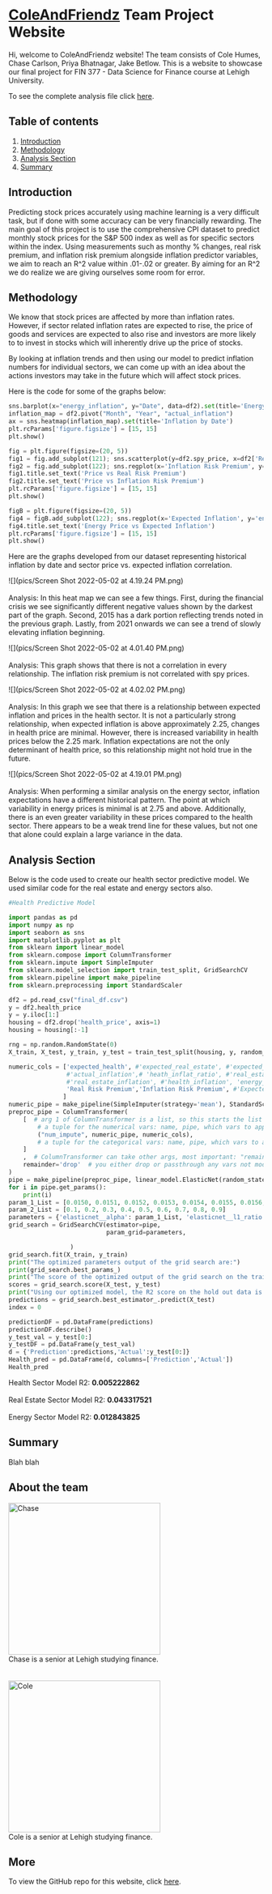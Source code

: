 # [ColeAndFriendz](https://chasecarlson2.github.io/ColeAndFriendz.github.io/) Team Project Website

Hi, welcome to ColeAndFriendz website! The team consists of Cole Humes, Chase Carlson, Priya Bhatnagar, Jake Betlow. This is a website to showcase our final project for FIN 377 - Data Science for Finance course at Lehigh University.

To see the complete analysis file click [here](https://github.com/chasecarlson2/ColeAndFriendz.github.io/blob/8281b73a895d26380c0be030efd4ac2b9895a312/notebooks/model_analysis.ipynb).

## Table of contents
1. [Introduction](#introduction)
2. [Methodology](#meth)
3. [Analysis Section](#section3)
4. [Summary](#summary)

## Introduction  <a name="introduction"></a>

Predicting stock prices accurately using machine learning is a very difficult task, but if done with some accuracy can be very financially rewarding. The main goal of this project is to use the comprehensive CPI dataset to predict monthly stock prices for the S&P 500 index as well as for specific sectors within the index. Using measurements such as monthy % changes, real risk premium, and inflation risk premium alongside inflation predictor variables, we aim to reach an R^2 value within .01-.02 or greater. By aiming for an R^2 we do realize we are giving ourselves some room for error.

## Methodology <a name="meth"></a>

We know that stock prices are affected by more than inflation rates. However, if sector related inflation rates are expected to rise, the price of goods and services are expected to also rise and investors are more likely to to invest in stocks which will inherently drive up the price of stocks. 

By looking at inflation trends and then using our model to predict inflation numbers for individual sectors,  we can come up with an idea about the actions investors may take in the future which will affect stock prices. 

Here is the code for some of the graphs below:

```python
sns.barplot(x="energy_inflation", y="Date", data=df2).set(title='Energy Inflation by Date')
inflation_map = df2.pivot("Month", "Year", "actual_inflation")
ax = sns.heatmap(inflation_map).set(title='Inflation by Date')
plt.rcParams['figure.figsize'] = [15, 15] 
plt.show()

fig = plt.figure(figsize=(20, 5))
fig1 = fig.add_subplot(121); sns.scatterplot(y=df2.spy_price, x=df2['Real Risk Premium'], palette='YlOrRd')
fig2 = fig.add_subplot(122); sns.regplot(x='Inflation Risk Premium', y='spy_price', data=df2)
fig1.title.set_text('Price vs Real Risk Premium')
fig2.title.set_text('Price vs Inflation Risk Premium')
plt.rcParams['figure.figsize'] = [15, 15] 
plt.show()

figB = plt.figure(figsize=(20, 5))
fig4 = figB.add_subplot(122); sns.regplot(x='Expected Inflation', y='energy_price', data=df2)
fig4.title.set_text('Energy Price vs Expected Inflation')
plt.rcParams['figure.figsize'] = [15, 15] 
plt.show()
```


Here are the graphs developed from our dataset representing historical inflation by date and sector price vs. expected inflation correlation. 

![](pics/Screen Shot 2022-05-02 at 4.19.24 PM.png)
<br><br>
Analysis: In this heat map we can see a few things. First, during the financial crisis we see significantly different negative values shown by the darkest part of the graph. Second, 2015 has a dark portion reflecting trends noted in the previous graph. Lastly, from 2021 onwards we can see a trend of slowly elevating inflation beginning.

![](pics/Screen Shot 2022-05-02 at 4.01.40 PM.png)
<br><br>
Analysis: This graph shows that there is not a correlation in every relationship. The inflation risk premium is not correlated with spy prices.

![](pics/Screen Shot 2022-05-02 at 4.02.02 PM.png)
<br><br>
Analysis: In this graph we see that there is a relationship between expected inflation and prices in the health sector. It is not a particularly strong relationship, when expected inflation is above approximately 2.25, changes in health price are minimal. However, there is increased variability in health prices below the 2.25 mark. Inflation expectations are not the only determinant of health price, so this relationship might not hold true in the future.

![](pics/Screen Shot 2022-05-02 at 4.19.01 PM.png)
<br><br>
Analysis: When performing a similar analysis on the energy sector, inflation expectations have a different historical pattern. The point at which variability in energy prices is minimal is at 2.75 and above. Additionally, there is an even greater variability in these prices compared to the health sector. There appears to be a weak trend line for these values, but not one that alone could explain a large variance in the data.

## Analysis Section <a name="section3"></a>

Below is the code used to create our health sector predictive model. We used similar code for the real estate and energy sectors also.

```python
#Health Predictive Model 

import pandas as pd
import numpy as np
import seaborn as sns
import matplotlib.pyplot as plt
from sklearn import linear_model
from sklearn.compose import ColumnTransformer
from sklearn.impute import SimpleImputer
from sklearn.model_selection import train_test_split, GridSearchCV
from sklearn.pipeline import make_pipeline
from sklearn.preprocessing import StandardScaler

df2 = pd.read_csv("final_df.csv")
y = df2.health_price
y = y.iloc[1:]
housing = df2.drop('health_price', axis=1)
housing = housing[:-1]

rng = np.random.RandomState(0)
X_train, X_test, y_train, y_test = train_test_split(housing, y, random_state=rng, train_size=0.8)

numeric_cols = ['expected_health', #'expected_real_estate', #'expected_energy',#'RE_inflat_ratio',# 'energy_inflat_ratio',
                #'actual_inflation',# 'heath_inflat_ratio', #'real_estate_price', 'health_price', 'energy_price',
                #'real_estate_inflation', #'health_inflation', 'energy_inflation', 'Expected Inflation',
                'Real Risk Premium','Inflation Risk Premium', #'Expected Inflation'
               ]
numeric_pipe = make_pipeline(SimpleImputer(strategy='mean'), StandardScaler())
preproc_pipe = ColumnTransformer(
    [  # arg 1 of ColumnTransformer is a list, so this starts the list
        # a tuple for the numerical vars: name, pipe, which vars to apply to
        ("num_impute", numeric_pipe, numeric_cols),
        # a tuple for the categorical vars: name, pipe, which vars to apply to
    ]
    ,  # ColumnTransformer can take other args, most important: "remainder"
    remainder='drop'  # you either drop or passthrough any vars not modified above
)
pipe = make_pipeline(preproc_pipe, linear_model.ElasticNet(random_state=rng))
for i in pipe.get_params():
    print(i)
param_1_List = [0.0150, 0.0151, 0.0152, 0.0153, 0.0154, 0.0155, 0.0156, 0.0157]
param_2_List = [0.1, 0.2, 0.3, 0.4, 0.5, 0.6, 0.7, 0.8, 0.9]
parameters = {'elasticnet__alpha': param_1_List, 'elasticnet__l1_ratio': param_2_List}
grid_search = GridSearchCV(estimator=pipe,
                           param_grid=parameters,

                 )
grid_search.fit(X_train, y_train)
print("The optimized parameters output of the grid search are:")
print(grid_search.best_params_)
print("The score of the optimized output of the grid search on the training data is: " + str(grid_search.best_score_))
scores = grid_search.score(X_test, y_test)
print("Using our optimized model, the R2 score on the hold out data is: " + str(scores))
predictions = grid_search.best_estimator_.predict(X_test)
index = 0

predictionDF = pd.DataFrame(predictions)
predictionDF.describe()
y_test_val = y_test[0:]
y_testDF = pd.DataFrame(y_test_val)
d = {'Prediction':predictions,'Actual':y_test[0:]}
Health_pred = pd.DataFrame(d, columns=['Prediction','Actual'])
Health_pred
```
Health Sector Model R2: **0.005222862**
<br><br>
Real Estate Sector Model R2: **0.043317521**
<br><br>
Energy Sector Model R2: **0.012843825**

## Summary <a name="summary"></a>

Blah blah



## About the team

<img src="..." alt="Chase" width="300"/>
<br>
Chase is a senior at Lehigh studying finance.
<br><br><br>
<img src="..." alt="Cole" width="300"/>
<br>
Cole is a senior at Lehigh studying finance.


## More 

To view the GitHub repo for this website, click [here](https://github.com/donbowen/teamproject).
